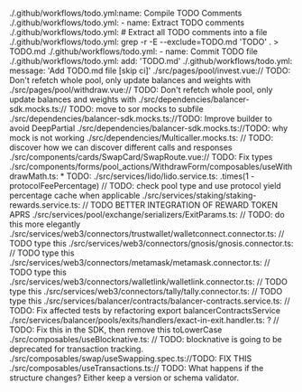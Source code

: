 ./.github/workflows/todo.yml:name: Compile TODO Comments
./.github/workflows/todo.yml:    - name: Extract TODO comments
./.github/workflows/todo.yml:        # Extract all TODO comments into a file
./.github/workflows/todo.yml:        grep -r -E --exclude=TODO.md 'TODO' . > TODO.md
./.github/workflows/todo.yml:    - name: Commit TODO file
./.github/workflows/todo.yml:        add: 'TODO.md'
./.github/workflows/todo.yml:        message: 'Add TODO.md file [skip ci]'
./src/pages/pool/invest.vue:// TODO: Don't refetch whole pool, only update balances and weights with
./src/pages/pool/withdraw.vue:// TODO: Don't refetch whole pool, only update balances and weights with
./src/dependencies/balancer-sdk.mocks.ts:// TODO: move to sor mocks to subfile
./src/dependencies/balancer-sdk.mocks.ts://TODO: Improve builder to avoid DeepPartial
./src/dependencies/balancer-sdk.mocks.ts://TODO: why mock is not working
./src/dependencies/Multicaller.mocks.ts:  // TODO: discover how we can discover different calls and responses
./src/components/cards/SwapCard/SwapRoute.vue:// TODO: Fix types
./src/components/forms/pool_actions/WithdrawForm/composables/useWithdrawMath.ts: * TODO:
./src/services/lido/lido.service.ts:      .times(1 - protocolFeePercentage) // TODO: check pool type and use protocol yield percentage cache when applicable
./src/services/staking/staking-rewards.service.ts:        // TODO BETTER INTEGRATION OF REWARD TOKEN APRS
./src/services/pool/exchange/serializers/ExitParams.ts:      // TODO: do this more elegantly
./src/services/web3/connectors/trustwallet/walletconnect.connector.ts:      // TODO type this
./src/services/web3/connectors/gnosis/gnosis.connector.ts:      // TODO type this
./src/services/web3/connectors/metamask/metamask.connector.ts:      // TODO type this
./src/services/web3/connectors/walletlink/walletlink.connector.ts:      // TODO type this
./src/services/web3/connectors/tally/tally.connector.ts:      // TODO type this
./src/services/balancer/contracts/balancer-contracts.service.ts:    // TODO: Fix affected tests by refactoring export balancerContractsService
./src/services/balancer/pools/exits/handlers/exact-in-exit.handler.ts:        ? // TODO: Fix this in the SDK, then remove this toLowerCase
./src/composables/useBlocknative.ts:  // TODO: blocknative is going to be deprecated for transaction tracking.
./src/composables/swap/useSwapping.spec.ts://TODO: FIX THIS
./src/composables/useTransactions.ts:// TODO: What happens if the structure changes? Either keep a version or schema validator.
